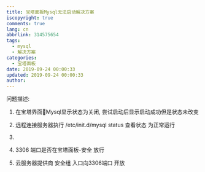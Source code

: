 ```yaml
---
title: 宝塔面板Mysql无法启动解决方案
iscopyright: true
comments: true
lang: cn
abbrlink: 314575654
tags:
  - mysql
  - 解决方案
categories:
  - 宝塔面板
date: 2019-09-24 00:00:33
updated: 2019-09-24 00:00:33
author:
---
```


问题描述:

1. 在宝塔界面Mysql显示状态为关闭, 尝试启动后显示启动成功但是状态未改变
2. 远程连接服务器执行 /etc/init.d/mysql status 查看状态 为正常运行
3. 




1. 3306 端口是否在宝塔面板-安全 放行
2. 云服务器提供商 安全组 入口向3306端口 开放
